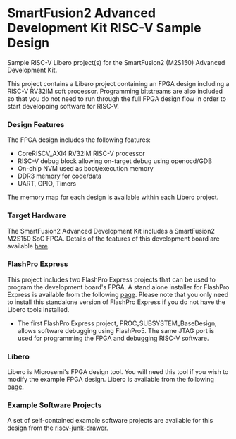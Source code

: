 # SmartFusion2 Advanced Development Kit RISC-V Sample Design
Sample RISC-V Libero project(s) for the SmartFusion2 (M2S150) Advanced Development Kit.

This project contains a Libero project containing an FPGA design including a RISC-V RV32IM soft processor. Programming bitstreams are also included so that you do not need to run through the full FPGA design flow in order to start developping software for RISC-V.

### Design Features
The FPGA design includes the following features:
* CoreRISCV_AXI4 RV32IM RISC-V processor
* RISC-V debug block allowing on-target debug using openocd/GDB
* On-chip NVM used as boot/execution memory
* DDR3 memory for code/data
* UART, GPIO, Timers
 
The memory map for each design is available within each Libero project.

### Target Hardware
The SmartFusion2 Advanced Development Kit includes a SmartFusion2 M2S150 SoC FPGA. Details of the features of this development board are available [here](ttp://www.microsemi.com/products/fpga-soc/design-resources/dev-kits/smartfusion2/smartfusion2-advanced-development-kit).

### FlashPro Express
This project includes two FlashPro Express projects that can be used to program the development board's FPGA. A stand alone installer for FlashPro Express is available from the following [page](
http://www.microsemi.com/products/fpga-soc/design-resources/programming/flashpro#software). Please note that you only need to install this standalone version of FlashPro Express if you do not have the Libero tools installed.

* The first FlashPro Express project, PROC_SUBSYSTEM_BaseDesign, allows software debugging using FlashPro5. The same JTAG port is used for programming the FPGA and debugging RISC-V software.

### Libero
Libero is Microsemi's FPGA design tool. You will need this tool if you wish to modify the example FPGA design. Libero is available from the following [page](http://www.microsemi.com/products/fpga-soc/design-resources/design-software/libero-soc#downloads).

### Example Software Projects
A set of self-contained example software projects are available for this design from the [riscv-junk-drawer](https://github.com/RISCV-on-Microsemi-FPGA/riscv-junk-drawer/tree/master/examples).
